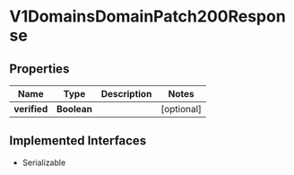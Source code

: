 

# V1DomainsDomainPatch200Response


## Properties

| Name | Type | Description | Notes |
|------------ | ------------- | ------------- | -------------|
|**verified** | **Boolean** |  |  [optional] |


## Implemented Interfaces

* Serializable


